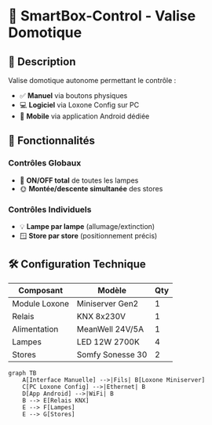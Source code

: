 # 🧰 SmartBox-Control - Valise Domotique

## 📌 Description
Valise domotique autonome permettant le contrôle :
- ✅ **Manuel** via boutons physiques
- 💻 **Logiciel** via Loxone Config sur PC
- 📱 **Mobile** via application Android dédiée

## 🎯 Fonctionnalités
### Contrôles Globaux
- 🚀 **ON/OFF total** de toutes les lampes
- 🌞 **Montée/descente simultanée** des stores

### Contrôles Individuels
- 💡 **Lampe par lampe** (allumage/extinction)
- 🪟 **Store par store** (positionnement précis)

## 🛠️ Configuration Technique
| Composant | Modèle | Qty |
|-----------|--------|-----|
| Module Loxone | Miniserver Gen2 | 1 |
| Relais | KNX 8x230V | 1 |
| Alimentation | MeanWell 24V/5A | 1 |
| Lampes | LED 12W 2700K | 4 |
| Stores | Somfy Sonesse 30 | 2 |

```mermaid
graph TB
    A[Interface Manuelle] -->|Fils| B[Loxone Miniserver]
    C[PC Loxone Config] -->|Ethernet| B
    D[App Android] -->|WiFi| B
    B --> E[Relais KNX]
    E --> F[Lampes]
    E --> G[Stores]
